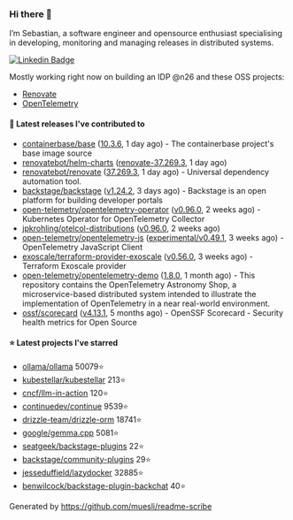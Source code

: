 ### Hi there 👋

I’m Sebastian, a software engineer and opensource enthusiast specialising in developing, monitoring and managing releases in distributed systems.    

[![Linkedin Badge](https://img.shields.io/badge/-LinkedIn-blue?style=flat&logo=Linkedin&logoColor=white&link=https://www.linkedin.com/in/sebastian-poxhofer/)](https://www.linkedin.com/in/sebastian-poxhofer/)

Mostly working right now on building an IDP @n26 and these OSS projects:
- [Renovate](https://github.com/renovatebot/renovate)
- [OpenTelemetry](https://github.com/open-telemetry)



#### 🚀 Latest releases I've contributed to

- [containerbase/base](https://github.com/containerbase/base) ([10.3.6](https://github.com/containerbase/base/releases/tag/10.3.6), 1 day ago) - The containerbase project&#39;s base image source
- [renovatebot/helm-charts](https://github.com/renovatebot/helm-charts) ([renovate-37.269.3](https://github.com/renovatebot/helm-charts/releases/tag/renovate-37.269.3), 1 day ago)
- [renovatebot/renovate](https://github.com/renovatebot/renovate) ([37.269.3](https://github.com/renovatebot/renovate/releases/tag/37.269.3), 1 day ago) - Universal dependency automation tool.
- [backstage/backstage](https://github.com/backstage/backstage) ([v1.24.2](https://github.com/backstage/backstage/releases/tag/v1.24.2), 3 days ago) - Backstage is an open platform for building developer portals
- [open-telemetry/opentelemetry-operator](https://github.com/open-telemetry/opentelemetry-operator) ([v0.96.0](https://github.com/open-telemetry/opentelemetry-operator/releases/tag/v0.96.0), 2 weeks ago) - Kubernetes Operator for OpenTelemetry Collector
- [jpkrohling/otelcol-distributions](https://github.com/jpkrohling/otelcol-distributions) ([v0.96.0](https://github.com/jpkrohling/otelcol-distributions/releases/tag/v0.96.0), 2 weeks ago)
- [open-telemetry/opentelemetry-js](https://github.com/open-telemetry/opentelemetry-js) ([experimental/v0.49.1](https://github.com/open-telemetry/opentelemetry-js/releases/tag/experimental/v0.49.1), 3 weeks ago) - OpenTelemetry JavaScript Client
- [exoscale/terraform-provider-exoscale](https://github.com/exoscale/terraform-provider-exoscale) ([v0.56.0](https://github.com/exoscale/terraform-provider-exoscale/releases/tag/v0.56.0), 3 weeks ago) - Terraform Exoscale provider
- [open-telemetry/opentelemetry-demo](https://github.com/open-telemetry/opentelemetry-demo) ([1.8.0](https://github.com/open-telemetry/opentelemetry-demo/releases/tag/1.8.0), 1 month ago) - This repository contains the OpenTelemetry Astronomy Shop, a microservice-based distributed system intended to illustrate the implementation of OpenTelemetry in a near real-world environment.
- [ossf/scorecard](https://github.com/ossf/scorecard) ([v4.13.1](https://github.com/ossf/scorecard/releases/tag/v4.13.1), 5 months ago) - OpenSSF Scorecard - Security health metrics for Open Source

#### ⭐ Latest projects I've starred

- [ollama/ollama](https://github.com/ollama/ollama) 50079⭐
- [kubestellar/kubestellar](https://github.com/kubestellar/kubestellar) 213⭐
- [cncf/llm-in-action](https://github.com/cncf/llm-in-action) 120⭐
- [continuedev/continue](https://github.com/continuedev/continue) 9539⭐
- [drizzle-team/drizzle-orm](https://github.com/drizzle-team/drizzle-orm) 18741⭐
- [google/gemma.cpp](https://github.com/google/gemma.cpp) 5081⭐
- [seatgeek/backstage-plugins](https://github.com/seatgeek/backstage-plugins) 22⭐
- [backstage/community-plugins](https://github.com/backstage/community-plugins) 29⭐
- [jesseduffield/lazydocker](https://github.com/jesseduffield/lazydocker) 32885⭐
- [benwilcock/backstage-plugin-backchat](https://github.com/benwilcock/backstage-plugin-backchat) 40⭐



Generated by https://github.com/muesli/readme-scribe
